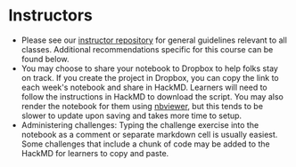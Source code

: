 # Instructors

- Please see our [instructor repository](https://github.com/fredhutchio/instructors) for general guidelines relevant to all classes. Additional recommendations specific for this course can be found below.
- You may choose to share your notebook to Dropbox to help folks stay on track. If you create the project in Dropbox, you can copy the link to each week's notebook and share in HackMD. Learners will need to follow the instructions in HackMD to download the script. You may also render the notebook for them using [nbviewer](https://nbviewer.jupyter.org), but this tends to be slower to update upon saving and takes more time to setup.
- Administering challenges: Typing the challenge exercise into the notebook as a comment or separate markdown cell is usually easiest. Some challenges that include a chunk of code may be added to the HackMD for learners to copy and paste. 
